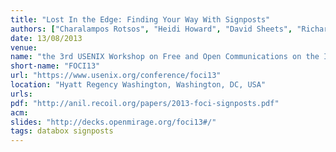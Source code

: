 ```yaml
---
title: "Lost In the Edge: Finding Your Way With Signposts"
authors: ["Charalampos Rotsos", "Heidi Howard", "David Sheets", "Richard Mortier", "Anil Madhavapeddy", "Amir Chaudhry", "Jon Crowcroft"]
date: 13/08/2013
venue:
name: "the 3rd USENIX Workshop on Free and Open Communications on the Internet"
short-name: "FOCI13"
url: "https://www.usenix.org/conference/foci13"
location: "Hyatt Regency Washington, Washington, DC, USA"
urls:
pdf: "http://anil.recoil.org/papers/2013-foci-signposts.pdf"
acm:
slides: "http://decks.openmirage.org/foci13#/"
tags: databox signposts
---
```

